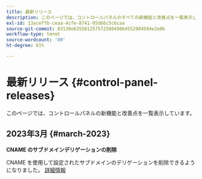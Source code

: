 ```yaml
---
title: 最新リリース
description: このページでは、コントロールパネルのすべての新機能と改善点を一覧表示しています。
exl-id: 13aceffb-ceaa-4cfe-8741-95d66c5c6caa
source-git-commit: 83138e63558125757259849064552904594e2e0b
workflow-type: tm+mt
source-wordcount: '49'
ht-degree: 61%

---
```


# 最新リリース {#control-panel-releases}

このページでは、コントロールパネルの新機能と改善点を一覧表示しています。

## 2023年3月 {#march-2023}

**CNAME のサブドメインデリゲーションの削除**

CNAME を使用して設定されたサブドメインのデリゲーションを削除できるようになりました。 [詳細情報](../subdomains-certificates/using/remove-delegated-subdomains.md)